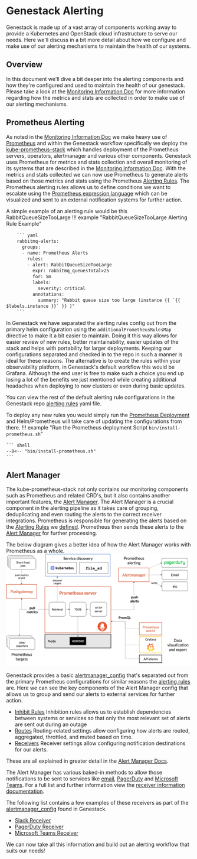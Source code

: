 # Genestack Alerting

Genestack is made up of a vast array of components working away to provide a Kubernetes and OpenStack cloud infrastructure
to serve our needs. Here we'll discuss in a bit more detail about how we configure and make use of our alerting mechanisms
to maintain the health of our systems.

## Overview

In this document we'll dive a bit deeper into the alerting components and how they're configured and used to maintain the health of our genestack.
Please take a look at the [Monitoring Information Doc](monitoring-info.md) for more information regarding how the metrics and stats are collected in order to make use of our alerting mechanisms.


## Prometheus Alerting

As noted in the [Monitoring Information Doc](monitoring-info.md) we make heavy use of [Prometheus](https://prometheus.io) and within the Genestack workflow specifically we deploy the [kube-prometheus-stack](https://github.com/prometheus-community/helm-charts/tree/main/charts/kube-prometheus-stack) which handles deployment of the Prometheus servers, operators, alertmanager and various other components.
Genestack uses Prometheus for metrics and stats collection and overall monitoring of its systems that are described in the [Monitoring Information Doc](monitoring-info.md).
With the metrics and stats collected we can now use Prometheus to generate alerts based on those metrics and stats using the Prometheus [Alerting Rules](https://prometheus.io/docs/prometheus/latest/configuration/alerting_rules/).
The Prometheus alerting rules allows us to define conditions we want to escalate using the [Prometheus expression language](https://prometheus.io/docs/prometheus/latest/querying/basics/) which can be visualized and sent to an external notification systems for further action.

A simple example of an alerting rule would be this RabbitQueueSizeTooLarge
!!! example "RabbitQueueSizeTooLarge Alerting Rule Example"

        ``` yaml
        rabbitmq-alerts:
          groups:
          - name: Prometheus Alerts
            rules:
            - alert: RabbitQueueSizeTooLarge
              expr: rabbitmq_queuesTotal>25
              for: 5m
              labels:
                severity: critical
              annotations:
                summary: "Rabbit queue size too large (instance {{ `{{ $labels.instance }}` }} )"
        ```

In Genestack we have separated the alerting rules config out from the primary helm configuration using the `additionalPrometheusRulesMap` directive to make it a bit easier to maintain.
Doing it this way allows for easier review of new rules, better maintainability, easier updates of the stack and helps with portability for larger deployments. Keeping our configurations separated and checked in to the repo in such a manner is ideal for these reasons.
The alternative is to create the rules within your observability platform, in Genestack's default workflow this would be Grafana. Although the end user is free to make such a choice you end up losing a lot of the benefits we just mentioned while creating additional headaches when deploying to new clusters or even during basic updates.

You can view the rest of the default alerting rule configurations in the Genestack repo [alerting rules](https://github.com/rackerlabs/genestack/blob/main/base-helm-configs/prometheus/alerting_rules.yaml) yaml file.

To deploy any new rules you would simply run the [Prometheus Deployment](prometheus.md) and Helm/Prometheus will take care of updating the configurations from there.
!!! example "Run the Prometheus deployment Script `bin/install-prometheus.sh`"

    ``` shell
    --8<-- "bin/install-prometheus.sh"
    ```


## Alert Manager

The kube-prometheus-stack not only contains our monitoring components such as Prometheus and related CRD's, but it also contains another important features, the [Alert Manager](https://prometheus.io/docs/alerting/latest/alertmanager/).
The Alert Manager is a crucial component in the alerting pipeline as it takes care of grouping, deduplicating and even routing the alerts to the correct receiver integrations.
Prometheus is responsible for generating the alerts based on the [Alerting Rules](https://prometheus.io/docs/prometheus/latest/configuration/alerting_rules/) we [defined](https://github.com/rackerlabs/genestack/blob/main/base-helm-configs/prometheus/alerting_rules.yaml).
Prometheus then sends these alerts to the [Alert Manager](https://prometheus.io/docs/alerting/latest/alertmanager/) for further processing.

The below diagram gives a better idea of how the Alert Manager works with Prometheus as a whole.
![Prometheus Architecture](assets/images/prometheus-architecture.png)

Genestack provides a basic [alertmanager_config](https://github.com/rackerlabs/genestack/blob/main/base-helm-configs/prometheus/alertmanager_config.yaml) that's separated out from the primary Prometheus configurations for similar reasons the [alerting rules](https://github.com/rackerlabs/genestack/blob/main/base-helm-configs/prometheus/alerting_rules.yaml) are.
Here we can see the key components of the Alert Manager config that allows us to group and send our alerts to external services for further action.

 * [Inhibit Rules](https://prometheus.io/docs/alerting/latest/configuration/#inhibition-related-settings)
    Inhibition rules allows us to establish dependencies between systems or services so that only the most relevant set of alerts are sent out during an outage
 * [Routes](https://prometheus.io/docs/alerting/latest/configuration/#route-related-settings)
    Routing-related settings allow configuring how alerts are routed, aggregated, throttled, and muted based on time.
 * [Receivers](https://prometheus.io/docs/alerting/latest/configuration/#general-receiver-related-settings)
    Receiver settings allow configuring notification destinations for our alerts.

These are all explained in greater detail in the [Alert Manager Docs](https://prometheus.io/docs/alerting/latest/configuration/#configuration).

The Alert Manager has various baked-in methods to allow those notifications to be sent to services like [email](https://prometheus.io/docs/alerting/latest/configuration/#email_config), [PagerDuty](https://prometheus.io/docs/alerting/latest/configuration/#pagerduty_config) and [Microsoft Teams](https://prometheus.io/docs/alerting/latest/configuration/#msteams_config).
For a full list and further information view the [receiver information documentation](https://prometheus.io/docs/alerting/latest/configuration/#receiver-integration-settings).

The following list contains a few examples of these receivers as part of the [alertmanager_config](https://github.com/rackerlabs/genestack/blob/main/base-helm-configs/prometheus/alertmanager_config.yaml) found in Genestack.

* [Slack Receiver](alertmanager-slack.md)
* [PagerDuty Receiver](alertmanager-pagerduty.md)
* [Microsoft Teams Receiver](alertmanager-msteams.md)

We can now take all this information and build out an alerting workflow that suits our needs!
